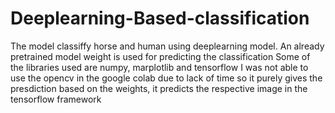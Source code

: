 # Deeplearning-Based-classification

The model classiffy horse and human using deeplearning model.
An already pretrained model weight is used for predicting the classification
Some of the libraries used are numpy, marplotlib and tensorflow
I was not able to use the opencv in the google colab due to lack of time
so it purely gives the presdiction based on the weights, it predicts the respective image in the tensorflow framework
